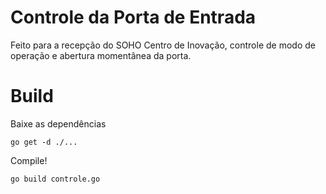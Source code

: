 # Controle da Porta de Entrada
  Feito para a recepção do SOHO Centro de Inovação, controle de modo de operação e abertura momentânea da porta.

# Build
  Baixe as dependências
  ```
  go get -d ./...
  ```
  Compile!
  ```
  go build controle.go
  ```
